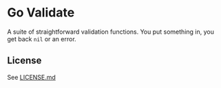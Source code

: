 # Go Validate

A suite of straightforward validation functions. You put something in, you get back `nil` or an error.

## License

See [LICENSE.md](./LICENSE.md)
